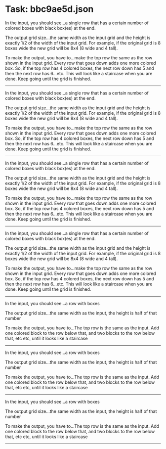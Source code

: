 # Task: bbc9ae5d.json

In the input, you should see...a single row that has a certain number of colored boxes with black box(es) at the end.

The output grid size...the same width as the input grid and the height is exactly 1/2 of the width of the input grid. For example, if the original grid is 8 boxes wide the new grid will be 8x4 (8 wide and 4 tall).

To make the output, you have to...make the top row the same as the row shown in the input grid. Every row that goes down adds one more colored box. So, if the top row has 4 colored boxes, the next row down has 5 and then the next row has 6...etc. This will look like a staircase when you are done. Keep going until the grid is finished.

---

In the input, you should see...a single row that has a certain number of colored boxes with black box(es) at the end.

The output grid size...the same width as the input grid and the height is exactly 1/2 of the width of the input grid. For example, if the original grid is 8 boxes wide the new grid will be 8x4 (8 wide and 4 tall).

To make the output, you have to...make the top row the same as the row shown in the input grid. Every row that goes down adds one more colored box. So, if the top row has 4 colored boxes, the next row down has 5 and then the next row has 6...etc. This will look like a staircase when you are done. Keep going until the grid is finished.

---

In the input, you should see...a single row that has a certain number of colored boxes with black box(es) at the end.

The output grid size...the same width as the input grid and the height is exactly 1/2 of the width of the input grid. For example, if the original grid is 8 boxes wide the new grid will be 8x4 (8 wide and 4 tall).

To make the output, you have to...make the top row the same as the row shown in the input grid. Every row that goes down adds one more colored box. So, if the top row has 4 colored boxes, the next row down has 5 and then the next row has 6...etc. This will look like a staircase when you are done. Keep going until the grid is finished.

---

In the input, you should see...a single row that has a certain number of colored boxes with black box(es) at the end.

The output grid size...the same width as the input grid and the height is exactly 1/2 of the width of the input grid. For example, if the original grid is 8 boxes wide the new grid will be 8x4 (8 wide and 4 tall).

To make the output, you have to...make the top row the same as the row shown in the input grid. Every row that goes down adds one more colored box. So, if the top row has 4 colored boxes, the next row down has 5 and then the next row has 6...etc. This will look like a staircase when you are done. Keep going until the grid is finished.

---

In the input, you should see...a row with boxes

The output grid size...the same width as the input, the height is half of that number

To make the output, you have to...The top row is the same as the input.  Add one colored block to the row below that, and two blocks to the row below that, etc etc, until it looks like a staircase

---

In the input, you should see...a row with boxes

The output grid size...the same width as the input, the height is half of that number

To make the output, you have to...The top row is the same as the input.  Add one colored block to the row below that, and two blocks to the row below that, etc etc, until it looks like a staircase

---

In the input, you should see...a row with boxes

The output grid size...the same width as the input, the height is half of that number

To make the output, you have to...The top row is the same as the input.  Add one colored block to the row below that, and two blocks to the row below that, etc etc, until it looks like a staircase

---

